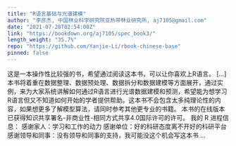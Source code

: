 ```yaml
---
title: "R语言基础与光谱建模"
author: "李彦杰, 中国林业科学研究院亚热带林业研究所, aj7105@gmail.com"
date: "2021-07-20T02:54:00Z"
link: "https://bookdown.org/aj7105/spec_book3/"
length_weight: "35.7%"
repo: "https://github.com/Yanjie-Li/rbook-chinese-base"
pinned: false
---
```


这是一本操作性比较强的书，希望通过阅读这本书，可以让你喜欢上R语言。 [...] 本书将着重在数据整理、数据预处理、数据拆分和数据建模等方面展开，通过实例，来为大家系统讲解如何通过R语言进行光谱数据建模和预测，希望能为想学习R语言但又不知道如何开始的学者提供帮助。这本书不会包含太多纯理论性的内容，如果想更多了解模型算法，请同时参考其他更专业的书籍。 本书的在线版本已获得知识共享署名-非商业性-相同方式共享4.0国际许可的许可。 我的 R 进程信息： 感谢家人：学习和工作的动力 感谢单位：好的科研态度离不开好的科研平台 感谢领导和同事：没有领导和同事的支持，我可能没这个机会写这本书 ...
